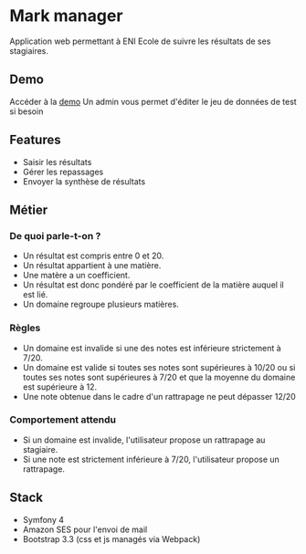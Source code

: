 # Mark manager

Application web permettant à ENI Ecole de suivre les résultats de ses stagiaires.

## Demo

Accéder à la [demo](https://vast-headland-38919.herokuapp.com)
Un admin vous permet d'éditer le jeu de données de test si besoin

## Features

* Saisir les résultats
* Gérer les repassages
* Envoyer la synthèse de résultats

## Métier

### De quoi parle-t-on ?

* Un résultat est compris entre 0 et 20.
* Un résultat appartient à une matière.
* Une matère a un coefficient.
* Un résultat est donc pondéré par le coefficient de la matière auquel il est lié.
* Un domaine regroupe plusieurs matières.

### Règles

* Un domaine est invalide si une des notes est inférieure strictement à 7/20.
* Un domaine est valide si toutes ses notes sont supérieures à 10/20 ou si toutes ses notes sont supérieures à 7/20 et que la moyenne du domaine est supérieure à 12.
* Une note obtenue dans le cadre d'un rattrapage ne peut dépasser 12/20

### Comportement attendu

* Si un domaine est invalide, l'utilisateur propose un rattrapage au stagiaire.
* Si une note est strictement inférieure à 7/20, l'utilisateur propose un rattrapage.


## Stack

* Symfony 4
* Amazon SES pour l'envoi de mail
* Bootstrap 3.3 (css et js managés via Webpack)
